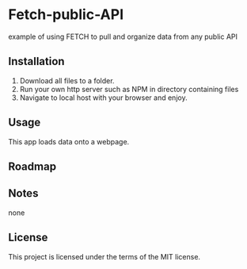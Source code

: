 # Fetch-public-API
example of using FETCH to pull and organize data from any public API


Installation
------------------------------------------------
1.  Download all files to a folder.
2.  Run your own http server such as NPM in directory containing files
3.  Navigate to local host with your browser and enjoy.



Usage
------------------------------------------------
This app loads data onto a webpage.  


Roadmap
-------------------------------------------------


Notes
----------------------------------------
none

License
----------------------------------------
This project is licensed under the terms of the MIT license.


